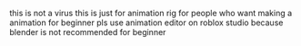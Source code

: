 this is not a virus this is just for animation rig for people who want making a animation
for beginner pls use animation editor on roblox studio because blender is not recommended for beginner 
